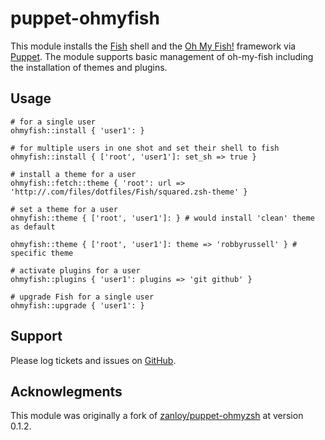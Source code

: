 # puppet-ohmyfish

This module installs the [Fish](http://www.fishshell.com) shell and the [Oh My Fish!](https://github.com/bpinto/oh-my-fish) framework via [Puppet](http://puppetlabs.com/). The module supports basic management of oh-my-fish including the installation of themes and plugins.

## Usage

```
# for a single user
ohmyfish::install { 'user1': }

# for multiple users in one shot and set their shell to fish
ohmyfish::install { ['root', 'user1']: set_sh => true }

# install a theme for a user
ohmyfish::fetch::theme { 'root': url => 'http://.com/files/dotfiles/Fish/squared.zsh-theme' }

# set a theme for a user
ohmyfish::theme { ['root', 'user1']: } # would install 'clean' theme as default

ohmyfish::theme { ['root', 'user1']: theme => 'robbyrussell' } # specific theme

# activate plugins for a user
ohmyfish::plugins { 'user1': plugins => 'git github' }

# upgrade Fish for a single user
ohmyfish::upgrade { 'user1': }
```

Support
-------

Please log tickets and issues on [GitHub](https://github.com/tylerpace/puppet-ohmyfish).


Acknowlegments
--------------

This module was originally a fork of [zanloy/puppet-ohmyzsh](https://github.com/zanloy/puppet-ohmyzsh) at version 0.1.2.
